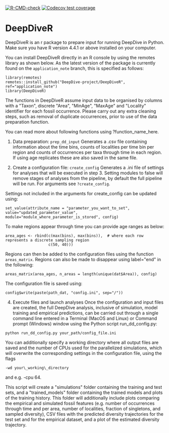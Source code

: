 <!-- badges: start -->
[![R-CMD-check](https://github.com/DeepDive-project/DeepDiveR/actions/workflows/R-CMD-check.yaml/badge.svg)](https://github.com/DeepDive-project/DeepDiveR/actions/workflows/R-CMD-check.yaml)
[![Codecov test coverage](https://codecov.io/gh/DeepDive-project/DeepDiveR/branch/main/graph/badge.svg)](https://app.codecov.io/gh/DeepDive-project/DeepDiveR?branch=main)
<!-- badges: end -->

# DeepDiveR
DeepDiveR is an r package to prepare input for running DeepDive in Python. Make sure you have R version 4.4.1 or above installed on your computer.

You can install DeepDiveR directly in an R console by using the remotes library as shown below. 
As the latest version of the package is currently found on the `application_note` branch, this is specified as follows:

```
library(remotes)
remotes::install_github("DeepDive-project/DeepDiveR", ref="application_note")
library(DeepDiveR)
```

The functions in DeepDiveR assume input data to be organised by columns with a "Taxon", discrete "Area", "MinAge", "MaxAge" and "Locality" identifier for each fossil occurrence. 
Please carry out any extra cleaning steps, such as removal of duplicate occurrences, prior to use of the data preparation function.

You can read more about following functions using ?function_name_here.

1. Data preparation: ```prep_dd_input```
Generates a .csv file containing information about the time bins, counts of localities per time bin per region and counts of occurrences per taxa through time in each region. If using age   replicates these are also saved in the same file. 

2. Create a configuration file: ```create_config```
Generates a .ini file of settings for analyses that will be executed in step 3. Setting modules to false will remove stages of analyses from the pipeline, by default the full pipeline will be run. For arguments see ```?create_config```.

Settings not included in the arguments for create_config can be updated using:
```
set_value(attribute_name = "parameter_you_want_to_set", value="updated_parameter_value", module="module_where_parameter_is_stored", config)
```
To make regions appear through time you can provide age ranges as below:
```
area_ages <- rbind(c(max(bins), max(bins)),  # where each row represents a discrete sampling region
                   c(50, 40)))  
```                  
Regions can then be added to the configuration files using the function ```areas_matrix```. 
Regions can also be made to disappear using label="end" in the following:
```
areas_matrix(area_ages, n_areas = length(unique(dat$Area)), config)
```

The configuration file is saved using:
```
config$write(paste(path_dat, "config.ini", sep="/"))
```

4. Execute files and launch analyses
Once the configuration and input files are created, the full DeepDive analysis, inclusive of simulation, model training and empirical predictions, can be carried out through a single command line entered in a Terminal (MacOS and Linux) or Command prompt (Windows) window using the Python script run_dd_config.py:

```
python run_dd_config.py your_path/config_file.ini
```

You can additionally specify a working directory where all output files are saved and the number of CPUs used for the parallelized simulations, which will overwrite the corresponding settings in the configuration file, using the flags 
```
-wd your\_working\_directory
```
and e.g. -cpu 64. 

This script will create a "simulations" folder containing the training and test sets, and a "trained_models" folder containing the trained models and plots of the training history. This folder will additionally include plots comparing the empirical and simulated fossil features (e.g. number of occurrences through time and per area, number of localities, fraction of singletons, and sampled diversity), CSV files with the predicted diversity trajectories for the test set and for the empirical dataset, and a plot of the estimated diversity trajectory.

